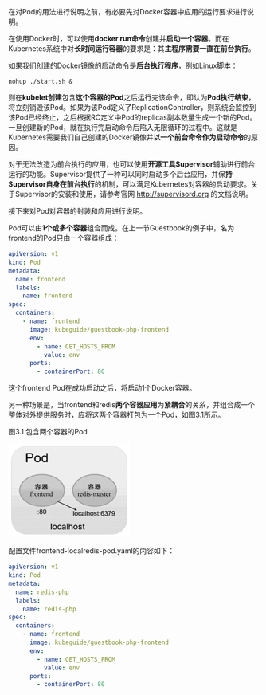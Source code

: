 
<!-- @import "[TOC]" {cmd="toc" depthFrom=1 depthTo=6 orderedList=false} -->

<!-- code_chunk_output -->



<!-- /code_chunk_output -->

在对Pod的用法进行说明之前，有必要先对Docker容器中应用的运行要求进行说明。

在使用Docker时，可以使用**docker run命令**创建并**启动一个容器**。而在Kubernetes系统中对**长时间运行容器**的要求是：其**主程序需要一直在前台执行**。

如果我们创建的Docker镜像的启动命令是**后台执行程序**，例如Linux脚本：

```
nohup ./start.sh &
```

则在**kubelet创建**包含**这个容器的Pod**之后运行完该命令，即认为**Pod执行结束**，将立刻销毁该Pod。如果为该Pod定义了ReplicationController，则系统会监控到该Pod已经终止，之后根据RC定义中Pod的replicas副本数量生成一个新的Pod。一旦创建新的Pod，就在执行完启动命令后陷入无限循环的过程中。这就是Kubernetes需要我们自己创建的Docker镜像并**以一个前台命令作为启动命令**的原因。

对于无法改造为前台执行的应用，也可以使用**开源工具Supervisor**辅助进行前台运行的功能。Supervisor提供了一种可以同时启动多个后台应用，并保**持Supervisor自身在前台执行**的机制，可以满足Kubernetes对容器的启动要求。关于Supervisor的安装和使用，请参考官网 http://supervisord.org 的文档说明。

接下来对Pod对容器的封装和应用进行说明。

Pod可以由**1个或多个容器**组合而成。在上一节Guestbook的例子中，名为frontend的Pod只由一个容器组成：

```yaml
apiVersion: v1
kind: Pod
metadata:
  name: frontend
  labels:
    name: frontend
spec:
  containers:
    - name: frontend
      image: kubeguide/guestbook-php-frontend
      env:
        - name: GET_HOSTS_FROM
          value: env
      ports:
        - containerPort: 80
```

这个frontend Pod在成功启动之后，将启动1个Docker容器。

另一种场景是，当frontend和redis**两个容器应用**为**紧耦合**的关系，并组合成一个整体对外提供服务时，应将这两个容器打包为一个Pod，如图3.1所示。

图3.1 包含两个容器的Pod

![2019-08-23-17-24-34.png](./images/2019-08-23-17-24-34.png)

配置文件frontend-localredis-pod.yaml的内容如下：

```yaml
apiVersion: v1
kind: Pod
metadata:
  name: redis-php
  labels:
    name: redis-php
spec:
  containers:
    - name: frontend
      image: kubeguide/guestbook-php-frontend
      env:
        - name: GET_HOSTS_FROM
          value: env
      ports:
        - containerPort: 80
```